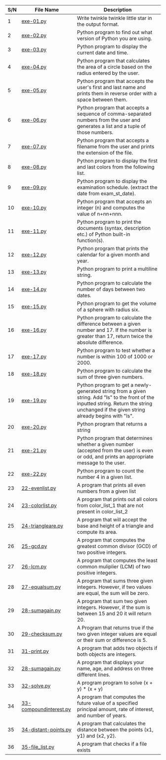 | S/N | File Name | Description                                                                                                                                                                                 |
| --- | --------- |---------------------------------------------------------------------------------------------------------------------------------------------------------------------------------------------|
| 1   | [exe-01.py](https://github.com/B-Akapo/python-exercises/blob/main/basic-1/exe-01.py) | Write twinkle twinkle little star in the output format.                                                                                                                                     |
| 2   | [exe-02.py](https://github.com/B-Akapo/python-exercises/blob/main/basic-1/exe-02.py) | Python program to find out what version of Python you are using.                                                                                                                            |
| 3   | [exe-03.py](https://github.com/B-Akapo/python-exercises/blob/main/basic-1/exe-03.py) | Python program to display the current date and time.                                                                                                                                        |
| 4   | [exe-04.py](https://github.com/B-Akapo/python-exercises/blob/main/basic-1/exe-04.py) | Python program that calculates the area of a circle based on the radius entered by the user.                                                                                                |
| 5   | [exe-05.py](https://github.com/B-Akapo/python-exercises/blob/main/basic-1/exe-05.py) | Python program that accepts the user's first and last name and prints them in reverse order with a space between them.                                                                      |
| 6   | [exe-06.py](https://github.com/B-Akapo/python-exercises/blob/main/basic-1/exe-06.py) | Python program that accepts a sequence of comma-separated numbers from the user and generates a list and a tuple of those numbers.                                                          |
| 7   | [exe-07.py](https://github.com/B-Akapo/python-exercises/blob/main/basic-1/exe-07.py) | Python program that accepts a filename from the user and prints the extension of the file.                                                                                                  |
| 8   | [exe-08.py](https://github.com/B-Akapo/python-exercises/blob/main/basic-1/exe-08.py) | Python program to display the first and last colors from the following list.                                                                                                                |
| 9   | [exe-09.py](https://github.com/B-Akapo/python-exercises/blob/main/basic-1/exe-09.py) | Python program to display the examination schedule. (extract the date from exam_st_date).                                                                                                   |
| 10   | [exe-10.py](https://github.com/B-Akapo/python-exercises/blob/main/basic-1/exe-10.py) | Python program that accepts an integer (n) and computes the value of n+nn+nnn.                                                                                                              |
| 11   | [exe-11.py](https://github.com/B-Akapo/python-exercises/blob/main/basic-1/exe-11.py) | Python program to print the documents (syntax, description etc.) of Python built-in function(s).                                                                                            |
| 12   | [exe-12.py](https://github.com/B-Akapo/python-exercises/blob/main/basic-1/exe-12.py) | Python program that prints the calendar for a given month and year.                                                                                                                         |
| 13   | [exe-13.py](https://github.com/B-Akapo/python-exercises/blob/main/basic-1/exe-13.py) | Python program to print a multiline string.                                                                                                                                                 |
| 14   | [exe-14.py](https://github.com/B-Akapo/python-exercises/blob/main/basic-1/exe-14.py) | Python program to calculate the number of days between two dates.                                                                                                                           |
| 15   | [exe-15.py](https://github.com/B-Akapo/python-exercises/blob/main/basic-1/exe-15.py) | Python program to get the volume of a sphere with radius six.                                                                                                                               |
| 16   | [exe-16.py](https://github.com/B-Akapo/python-exercises/blob/main/basic-1/exe-16.py) | Python program to calculate the difference between a given number and 17. If the number is greater than 17, return twice the absolute difference.                                           |
| 17   | [exe-17.py](https://github.com/B-Akapo/python-exercises/blob/main/basic-1/exe-17.py) | Python program to test whether a number is within 100 of 1000 or 2000.                                                                                                                      |
| 18   |[exe-18.py](https://github.com/B-Akapo/python-exercises/blob/main/basic-1/exe-18.py) | Python program to calculate the sum of three given numbers.                                                                                                                                 |
| 19   | [exe-19.py](https://github.com/B-Akapo/python-exercises/blob/main/basic-1/exe-19.py) | Python program to get a newly-generated string from a given string. Add "Is" to the front of the inputted string. Return the string unchanged if the given string already begins with "Is". |
| 20   | [exe-20.py](https://github.com/B-Akapo/python-exercises/blob/main/basic-1/exe-20.py) | Python program that returns a string                                                                                                                                                        |
| 21  | [exe-21.py](https://github.com/B-Akapo/python-exercises/blob/main/basic-1/exe-21.py)| Python program that determines whether a given number (accepted from the user) is even or odd, and prints an appropriate message to the user.                                                                                             |
| 22  | [exe-22.py](https://github.com/B-Akapo/python-exercises/blob/main/basic-1/exe-22.py) | Python program to count the number 4 in a given list.                                                                                                                           |
| 23  | [22-evenlist.py](https://github.com/B-Akapo/exercises/blob/main/python-basic-1/22-evenlist.py) | A program that prints all even numbers from a given list                                                                                                                                    |
| 24 | [23-colorlist.py](https://github.com/B-Akapo/exercises/blob/main/python-basic-1/23-colorlist.py) | A program that prints out all colors from color_list_1 that are not present in color_list_2                                                                                                 |
| 25   | [24-triangleare.py](https://github.com/B-Akapo/exercises/blob/main/python-basic-1/24-trianglearea.py) | A program that will accept the base and height of a triangle and compute its area.                                                                                                          |
| 26   | [25-gcd.py](https://github.com/B-Akapo/exercises/blob/main/python-basic-1/25-gcd.py) | A program that computes the greatest common divisor (GCD) of two positive integers.                                                                                                         |
| 27  | [26-lcm.py](https://github.com/B-Akapo/exercises/blob/main/python-basic-1/26-lcm.py) | A program that computes the least common muliplier (LCM) of two positive integers.                                                                                                          |
| 28 | [27-equalsum.py](https://github.com/B-Akapo/exercises/blob/main/python-basic-1/27-equalsum.py) | A program that sums three given integers. However, if two values are equal, the sum will be zero.                                                                                           |
| 29 | [28-sumagain.py](https://github.com/B-Akapo/exercises/blob/main/python-basic-1/28-sumagain.py) | A program that sum two given integers. However, if the sum is between 15 and 20 it will return 20.                                                                                          |
| 30 | [29-checksum.py](https://github.com/B-Akapo/exercises/blob/main/python-basic-1/29-checksum.py) | A Program that returns true if the two given integer values are equal or their sum or difference is 5.                                                                                      |
| 31 | [31-print.py](https://github.com/B-Akapo/exercises/blob/main/python-basic-1/31-print.py) | A program that adds two objects if both objects are integers.                                                                                                                               |
| 32 | [28-sumagain.py](https://github.com/B-Akapo/exercises/blob/main/python-basic-1/28-sumagain.py) | A program that displays your name, age, and address on three different lines.                                                                                                               |
| 33 | [32-solve.py](https://github.com/B-Akapo/exercises/blob/main/python-basic-1/32-solve.py) | A program program to solve (x + y) * (x + y)                                                                                                                                                |
| 34 | [33-compoundinterest.py](https://github.com/B-Akapo/exercises/blob/main/python-basic-1/33-compoundinterest.py) | A program that computes the future value of a specified principal amount, rate of interest, and number of years.                                                                            |
| 35 | [34-distant-points.py](https://github.com/B-Akapo/exercises/blob/main/python-basic-1/34-distant-points.py) | A program that calculates the distance between the points (x1, y1) and (x2, y2).                                                                                                            |
| 36 | [35-file_list.py](https://github.com/B-Akapo/exercises/blob/main/python-basic-1/35-file_list.py) | A program that checks if a file exists                                                                                                                                                      |



